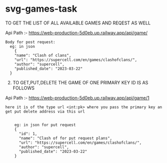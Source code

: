 # svg-games-task

TO GET THE LIST OF ALL AVAILABLE GAMES AND REQEST AS WELL 

Api Path :- https://web-production-5d0eb.up.railway.app/api/game/
		
    Body for post request:
      eg: in json
        {
        "name": "Clash of clans",
        "url": "https://supercell.com/en/games/clashofclans/",
        "author": "supercell",
        "published_date": "2023-03-22"
      }

      

2. TO GET,PUT,DELETE THE GAME OF ONE PRIMARY KEY ID IS AS FOLLOWS

Api Path :- https://web-production-5d0eb.up.railway.app/api/game/1
    
    here it is of the type url <int:pk> where you pass the primary key an get put delete address via this url
    
		
		eg: in json for put request
        {
          "id": 1,
          "name": "Clash of for put request plans",
          "url": "https://supercell.com/en/games/clashofclans/",
          "author": "supercell",
          "published_date": "2023-03-22"
        }
